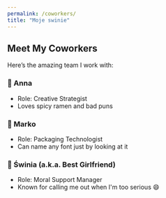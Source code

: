 ```yaml
---
permalink: /coworkers/
title: "Moje swinie"
---
```


## Meet My Coworkers

Here’s the amazing team I work with:

### 🧠 Anna
- Role: Creative Strategist
- Loves spicy ramen and bad puns

### 🎯 Marko
- Role: Packaging Technologist
- Can name any font just by looking at it

### 🐸 Świnia (a.k.a. Best Girlfriend)
- Role: Moral Support Manager
- Known for calling me out when I'm too serious 😄
